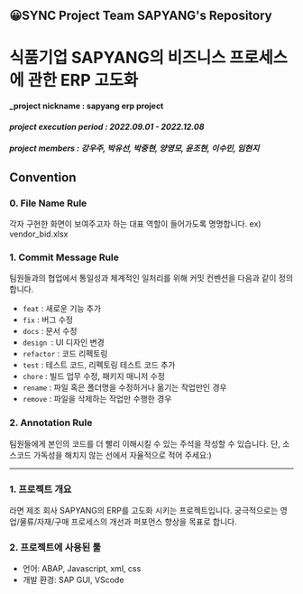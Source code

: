 ## 😀SYNC Project Team SAPYANG's Repository

# 식품기업 SAPYANG의 비즈니스 프로세스에 관한 ERP 고도화 
#### _project nickname :  sapyang erp project
#### _project execution period :  2022.09.01 - 2022.12.08_
#### _project members :  강우주, 박유선, 박중현, 양영모, 윤조현, 이수민, 임현지_

## Convention
### 0. File Name Rule 
각자 구현한 화면이 보여주고자 하는 대표 역할이 들어가도록 명명합니다.
ex) vendor_bid.xlsx

### 1. Commit Message Rule
팀원들과의 협업에서 통일성과 체계적인 일처리를 위해 커밋 컨벤션을 다음과 같이 정의합니다.
+ `feat` : 새로운 기능 추가
+ `fix` : 버그 수정
+ `docs` : 문서 수정
+ `design `: UI 디자인 변경
+ `refactor` : 코드 리펙토링
+ `test` : 테스트 코드, 리펙토링 테스트 코드 추가
+ `chore` : 빌드 업무 수정, 패키지 매니저 수정
+ `rename` : 	파일 혹은 폴더명을 수정하거나 옮기는 작업만인 경우
+ `remove` : 파일을 삭제하는 작업만 수행한 경우

### 2. Annotation Rule
팀원들에게 본인의 코드를 더 빨리 이해시킬 수 있는 주석을 작성할 수 있습니다.
단, 소스코드 가독성을 해치지 않는 선에서 자율적으로 적어 주세요:)
* * *
### 1. 프로젝트 개요
라면 제조 회사 SAPYANG의 ERP를 고도화 시키는 프로젝트입니다.
궁극적으로는 영업/물류/자재/구매 프로세스의 개선과 퍼포먼스 향상을 목표로 합니다.

### 2. 프로젝트에 사용된 툴
+ 언어: ABAP, Javascript, xml, css
+ 개발 환경: SAP GUI, VScode

